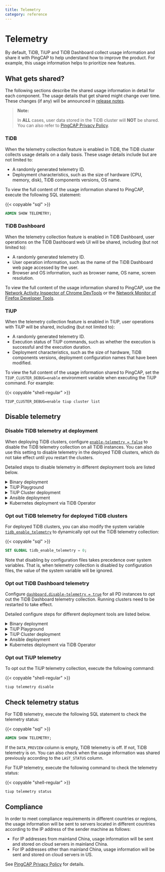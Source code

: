 ```yaml
---
title: Telemetry
category: reference
---
```


# Telemetry

By default, TiDB, TiUP and TiDB Dashboard collect usage information and share it with PingCAP to help understand how to improve the product. For example, this usage information helps to prioritize new features.

## What gets shared?

The following sections describe the shared usage information in detail for each component. The usage details that get shared might change over time. These changes (if any) will be announced in [release notes](/releases/release-notes.md).

> **Note:**
>
> In **ALL** cases, user data stored in the TiDB cluster will **NOT** be shared. You can also refer to [PingCAP Privacy Policy](https://pingcap.com/privacy-policy).

### TiDB

When the telemetry collection feature is enabled in TiDB, the TiDB cluster collects usage details on a daily basis. These usage details include but are not limited to:

- A randomly generated telemetry ID.
- Deployment characteristics, such as the size of hardware (CPU, memory, disk), TiDB components versions, OS name.

To view the full content of the usage information shared to PingCAP, execute the following SQL statement:

{{< copyable "sql" >}}

```sql
ADMIN SHOW TELEMETRY;
```

### TiDB Dashboard

When the telemetry collection feature is enabled in TiDB Dashboard, user operations on the TiDB Dashboard web UI will be shared, including (but not limited to):

- A randomly generated telemetry ID.
- User operation information, such as the name of the TiDB Dashboard web page accessed by the user.
- Browser and OS information, such as browser name, OS name, screen resolution.

To view the full content of the usage information shared to PingCAP, use the [Network Activity Inspector of Chrome DevTools](https://developers.google.com/web/tools/chrome-devtools/network) or the [Network Monitor of Firefox Developer Tools](https://developer.mozilla.org/en-US/docs/Tools/Network_Monitor).

### TiUP

When the telemetry collection feature is enabled in TiUP, user operations with TiUP will be shared, including (but not limited to):

- A randomly generated telemetry ID.
- Execution status of TiUP commands, such as whether the execution is successful and the execution duration.
- Deployment characteristics, such as the size of hardware, TiDB components versions, deployment configuration names that have been modified.

To view the full content of the usage information shared to PingCAP, set the `TIUP_CLUSTER_DEBUG=enable` environment variable when executing the TiUP command. For example:

{{< copyable "shell-regular" >}}

```shell
TIUP_CLUSTER_DEBUG=enable tiup cluster list
```

## Disable telemetry

### Disable TiDB telemetry at deployment

When deploying TiDB clusters, configure [`enable-telemetry = false`](/tidb-configuration-file.md#enable-telemetry) to disable the TiDB telemetry collection on all TiDB instances. You can also use this setting to disable telemetry in the deployed TiDB clusters, which do not take effect until you restart the clusters.

Detailed steps to disable telemetry in different deployment tools are listed below.

<details>
  <summary>Binary deployment</summary>

Create a configuration file `tidb_config.toml` with the following content:

{{< copyable "" >}}

```toml
enable-telemetry = false
```

Specify the command line parameter `--config=tidb_config.toml` when starting TiDB to take effect.

See [TiDB Configuration Options](/command-line-flags-for-tidb-configuration.md#--config) and [TiDB Configuration File](/tidb-configuration-file.md#enable-telemetry) for details.

</details>

<details>
  <summary>TiUP Playground</summary>

Create a configuration file `tidb_config.toml` with the following content:

{{< copyable "" >}}

```toml
enable-telemetry = false
```

When starting TiUP Playground, specify the command line parameter `--db.config tidb_config.toml` to take effect, for example:

{{< copyable "shell-regular" >}}

```shell
tiup playground --db.config tidb_config.toml
```

See [Quickly Deploy a Local TiDB Cluster](/tiup/tiup-playground.md) for details.

</details>

<details>
  <summary>TiUP Cluster deployment</summary>

Modify the deployment topology file `topology.yaml` to add or modify the following:

{{< copyable "" >}}

```yaml
server_configs:
  tidb:
    enable-telemetry: false
```

</details>

<details>
  <summary>Ansible deployment</summary>

Locate the following contents in the configuration file `tidb-ansible/conf/tidb.yml`:

```yaml
# enable-telemetry: true
```

And change to:

```yaml
enable-telemetry: false
```

See [Deploy TiDB Using TiDB Ansible](/online-deployment-using-ansible.md) for details.

</details>

<details>
  <summary>Kubernetes deployment via TiDB Operator</summary>

Configure `spec.tidb.config.enable-telemetry: false` in `tidb-cluster.yaml` or TidbCluster Custom Resource.

See [Deploy TiDB Operator in Kubernetes](https://docs.pingcap.com/tidb-in-kubernetes/stable/deploy-tidb-operator) for details.

</details>

### Opt out TiDB telemetry for deployed TiDB clusters

For deployed TiDB clusters, you can also modify the system variable [`tidb_enable_telemetry`](/tidb-specific-system-variables.md#tidb_enable_telemetry) to dynamically opt out the TiDB telemetry collection:

{{< copyable "sql" >}}

```sql
SET GLOBAL tidb_enable_telemetry = 0;
```

Note that disabling by configuration files takes precedence over system variables. That is, when telemetry collection is disabled by configuration files, the value of the system variable will be ignored.

### Opt out TiDB Dashboard telemetry

Configure [`dashboard.disable-telemetry = true`](/pd-configuration-file.md#disable-telemetry) for all PD instances to opt out the TiDB Dashboard telemetry collection. Running clusters need to be restarted to take effect.

Detailed configure steps for different deployment tools are listed below.

<details>
  <summary>Binary deployment</summary>

Create a configuration file `pd_config.toml` with the following content:

{{< copyable "" >}}

```toml
[dashboard]
disable-telemetry = true
```

Specify the command line parameter `--config=pd_config.toml` when starting PD to take effect.

See [PD Configuration Flags](/command-line-flags-for-pd-configuration.md#--config) and [PD Configuration File](/pd-configuration-file.md#disable-telemetry) for details.

</details>

<details>
  <summary>TiUP Playground</summary>

Create a configuration file `pd_config.toml` with the following content:

{{< copyable "" >}}

```toml
[dashboard]
disable-telemetry = true
```

When starting TiUP Playground, specify the command line parameter `--pd.config pd_config.toml` to take effect, for example:

{{< copyable "shell-regular" >}}

```shell
tiup playground --pd.config pd_config.toml
```

See [Quickly Deploy a Local TiDB Cluster](/tiup/tiup-playground.md) for details.

</details>

<details>
  <summary>TiUP Cluster deployment</summary>

Modify the deployment topology file `topology.yaml` to add or modify the following:

{{< copyable "" >}}

```yaml
server_configs:
  pd:
    dashboard.disable-telemetry: true
```

</details>

<details>
  <summary>Ansible deployment</summary>

Locate the following contents in the configuration file `tidb-ansible/conf/pd.yml`:

```yaml
dashboard:
  ...
  # disable-telemetry: false
```

And change to:

```yaml
dashboard:
  ...
  disable-telemetry: true
```

See [Deploy TiDB Using TiDB Ansible](/online-deployment-using-ansible.md) for details.

</details>

<details>
  <summary>Kubernetes deployment via TiDB Operator</summary>

Configure `spec.pd.config.dashboard.disable-telemetry: true` in `tidb-cluster.yaml` or TidbCluster Custom Resource.

See [Deploy TiDB Operator in Kubernetes](https://docs.pingcap.com/tidb-in-kubernetes/stable/deploy-tidb-operator) for details.

</details>

### Opt out TiUP telemetry

To opt out the TiUP telemetry collection, execute the following command:

{{< copyable "shell-regular" >}}

```shell
tiup telemetry disable
```

## Check telemetry status

For TiDB telemetry, execute the following SQL statement to check the telemetry status:

{{< copyable "sql" >}}

```sql
ADMIN SHOW TELEMETRY;
```

If the `DATA_PREVIEW` column is empty, TiDB telemetry is off. If not, TiDB telemetry is on. You can also check when the usage information was shared previously according to the `LAST_STATUS` column.

For TiUP telemetry, execute the following command to check the telemetry status:

{{< copyable "shell-regular" >}}

```shell
tiup telemetry status
```

## Compliance

In order to meet compliance requirements in different countries or regions, the usage information will be sent to servers located in different countries according to the IP address of the sender machine as follows:

- For IP addresses from mainland China, usage information will be sent and stored on cloud servers in mainland China.
- For IP addresses other than mainland China, usage information will be sent and stored on cloud servers in US.

See [PingCAP Privacy Policy](https://pingcap.com/privacy-policy) for details.
